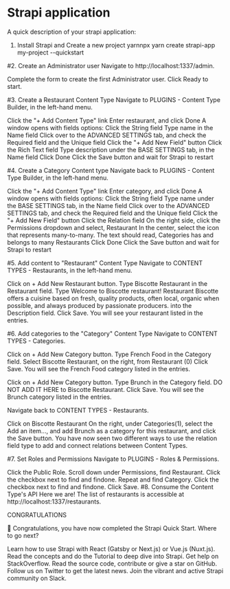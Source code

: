 # Strapi application

A quick description of your strapi application:

1. Install Strapi and Create a new project
yarnnpx
yarn create strapi-app my-project --quickstart

#2. Create an Administrator user
Navigate to http://localhost:1337/admin.

Complete the form to create the first Administrator user.
Click Ready to start.

#3. Create a Restaurant Content Type
Navigate to PLUGINS - Content Type Builder, in the left-hand menu.

Click the "+ Add Content Type" link
Enter restaurant, and click Done
A window opens with fields options:
Click the String field
Type name in the Name field
Click over to the ADVANCED SETTINGS tab, and check the Required field and the Unique field
Click the "+ Add New Field" button
Click the Rich Text field
Type description under the BASE SETTINGS tab, in the Name field
Click Done
Click the Save button and wait for Strapi to restart

#4. Create a Category Content type
Navigate back to PLUGINS - Content Type Builder, in the left-hand menu.

Click the "+ Add Content Type" link
Enter category, and click Done
A window opens with fields options:
Click the String field
Type name under the BASE SETTINGS tab, in the Name field
Click over to the ADVANCED SETTINGS tab, and check the Required field and the Unique field
Click the "+ Add New Field" button
Click the Relation field
On the right side, click the Permissions dropdown and select, Restaurant
In the center, select the icon that represents many-to-many. The text should read, Categories has and belongs to many Restaurants
Click Done
Click the Save button and wait for Strapi to restart

#5. Add content to "Restaurant" Content Type
Navigate to CONTENT TYPES - Restaurants, in the left-hand menu.

Click on + Add New Restaurant button. Type Biscotte Restaurant in the Restaurant field. Type Welcome to Biscotte restaurant! Restaurant Biscotte offers a cuisine based on fresh, quality products, often local, organic when possible, and always produced by passionate producers. into the Description field.
Click Save.
You will see your restaurant listed in the entries.

#6. Add categories to the "Category" Content Type
Navigate to CONTENT TYPES - Categories.

Click on + Add New Category button. Type French Food in the Category field. Select Biscotte Restaurant, on the right, from Restaurant (0)
Click Save.
You will see the French Food category listed in the entries.

Click on + Add New Category button. Type Brunch in the Category field. DO NOT ADD IT HERE to Biscotte Restaurant.
Click Save.
You will see the Brunch category listed in the entries.

Navigate back to CONTENT TYPES - Restaurants.

Click on Biscotte Restaurant
On the right, under Categories(1), select the Add an item..., and add Brunch as a category for this restaurant, and click the Save button.
You have now seen two different ways to use the relation field type to add and connect relations between Content Types.

#7. Set Roles and Permissions
Navigate to PLUGINS - Roles & Permissions.

Click the Public Role.
Scroll down under Permissions, find Restaurant. Click the checkbox next to find and findone.
Repeat and find Category. Click the checkbox next to find and findone.
Click Save.
#8. Consume the Content Type's API
Here we are! The list of restaurants is accessible at http://localhost:1337/restaurants.

CONGRATULATIONS

👏 Congratulations, you have now completed the Strapi Quick Start. Where to go next?

Learn how to use Strapi with React (Gatsby or Next.js) or Vue.js (Nuxt.js).
Read the concepts and do the Tutorial to deep dive into Strapi.
Get help on StackOverflow.
Read the source code, contribute or give a star on GitHub.
Follow us on Twitter to get the latest news.
Join the vibrant and active Strapi community on Slack.
